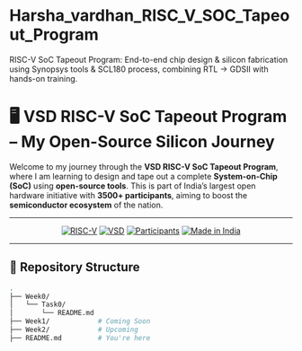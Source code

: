 # Harsha_vardhan_RISC_V_SOC_Tapeout_Program
RISC-V SoC Tapeout Program: End-to-end chip design &amp; silicon fabrication using Synopsys tools &amp; SCL180 process, combining RTL → GDSII with hands-on training.
# 🖥️ VSD RISC-V SoC Tapeout Program – My Open-Source Silicon Journey

Welcome to my journey through the **VSD RISC-V SoC Tapeout Program**, where I am learning to design and tape out a complete **System-on-Chip (SoC)** using **open-source tools**. This is part of India’s largest open hardware initiative with **3500+ participants**, aiming to boost the **semiconductor ecosystem** of the nation.

---

<div align="center">

[![RISC-V](https://img.shields.io/badge/RISC--V-SoC%20Tapeout-blue?style=for-the-badge&logo=riscv)](https://riscv.org/)
[![VSD](https://img.shields.io/badge/VSD-Program-orange?style=for-the-badge)](https://vsdiat.vlsisystemdesign.com/)
[![Participants](https://img.shields.io/badge/Participants-3500%2B-success?style=for-the-badge)](https://vsdiat.vlsisystemdesign.com/)
[![Made in India](https://img.shields.io/badge/Made%20in-India-ff9933?style=for-the-badge)](https://india.gov.in/)

</div>

---

## 📁 Repository Structure

```bash
.
├── Week0/
│   └── Task0/
│       └── README.md
├── Week1/            # Coming Soon
├── Week2/            # Upcoming
├── README.md         # You're here
